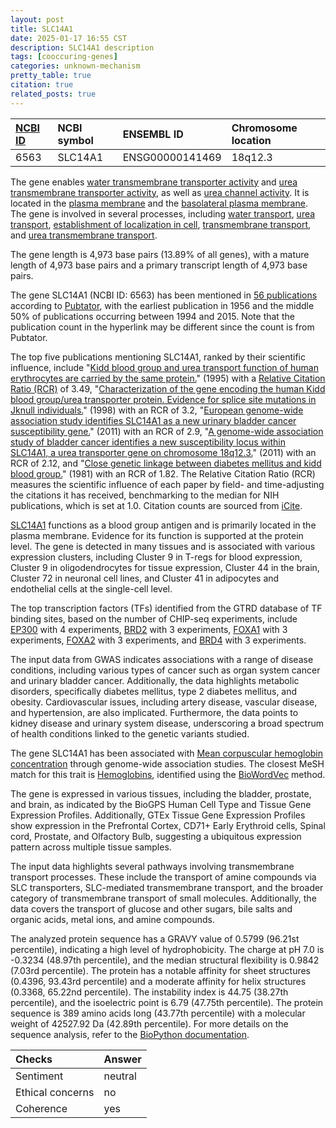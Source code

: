 ```yaml
---
layout: post
title: SLC14A1
date: 2025-01-17 16:55 CST
description: SLC14A1 description
tags: [cooccuring-genes]
categories: unknown-mechanism
pretty_table: true
citation: true
related_posts: true
---
```




| [NCBI ID](https://www.ncbi.nlm.nih.gov/gene/6563) | NCBI symbol | ENSEMBL ID | Chromosome location |
| :-------- | :------- | :-------- | :------- |
| 6563  | SLC14A1 | ENSG00000141469 | 18q12.3 |



The gene enables [water transmembrane transporter activity](https://amigo.geneontology.org/amigo/term/GO:0005372) and [urea transmembrane transporter activity](https://amigo.geneontology.org/amigo/term/GO:0015204), as well as [urea channel activity](https://amigo.geneontology.org/amigo/term/GO:0015265). It is located in the [plasma membrane](https://amigo.geneontology.org/amigo/term/GO:0005886) and the [basolateral plasma membrane](https://amigo.geneontology.org/amigo/term/GO:0016323). The gene is involved in several processes, including [water transport](https://amigo.geneontology.org/amigo/term/GO:0006833), [urea transport](https://amigo.geneontology.org/amigo/term/GO:0015840), [establishment of localization in cell](https://amigo.geneontology.org/amigo/term/GO:0051649), [transmembrane transport](https://amigo.geneontology.org/amigo/term/GO:0055085), and [urea transmembrane transport](https://amigo.geneontology.org/amigo/term/GO:0071918).


The gene length is 4,973 base pairs (13.89% of all genes), with a mature length of 4,973 base pairs and a primary transcript length of 4,973 base pairs.


The gene SLC14A1 (NCBI ID: 6563) has been mentioned in [56 publications](https://pubmed.ncbi.nlm.nih.gov/?term=%22SLC14A1%22) according to [Pubtator](https://academic.oup.com/nar/article/47/W1/W587/5494727), with the earliest publication in 1956 and the middle 50% of publications occurring between 1994 and 2015. Note that the publication count in the hyperlink may be different since the count is from Pubtator.


The top five publications mentioning SLC14A1, ranked by their scientific influence, include "[Kidd blood group and urea transport function of human erythrocytes are carried by the same protein.](https://pubmed.ncbi.nlm.nih.gov/7797558)" (1995) with a [Relative Citation Ratio (RCR)](https://journals.plos.org/plosbiology/article?id=10.1371/journal.pbio.1002541) of 3.49, "[Characterization of the gene encoding the human Kidd blood group/urea transporter protein. Evidence for splice site mutations in Jknull individuals.](https://pubmed.ncbi.nlm.nih.gov/9582331)" (1998) with an RCR of 3.2, "[European genome-wide association study identifies SLC14A1 as a new urinary bladder cancer susceptibility gene.](https://pubmed.ncbi.nlm.nih.gov/21750109)" (2011) with an RCR of 2.9, "[A genome-wide association study of bladder cancer identifies a new susceptibility locus within SLC14A1, a urea transporter gene on chromosome 18q12.3.](https://pubmed.ncbi.nlm.nih.gov/21824976)" (2011) with an RCR of 2.12, and "[Close genetic linkage between diabetes mellitus and kidd blood group.](https://pubmed.ncbi.nlm.nih.gov/6117683)" (1981) with an RCR of 1.82. The Relative Citation Ratio (RCR) measures the scientific influence of each paper by field- and time-adjusting the citations it has received, benchmarking to the median for NIH publications, which is set at 1.0. Citation counts are sourced from [iCite](https://icite.od.nih.gov).


[SLC14A1](https://www.proteinatlas.org/ENSG00000141469-SLC14A1) functions as a blood group antigen and is primarily located in the plasma membrane. Evidence for its function is supported at the protein level. The gene is detected in many tissues and is associated with various expression clusters, including Cluster 9 in T-regs for blood expression, Cluster 9 in oligodendrocytes for tissue expression, Cluster 44 in the brain, Cluster 72 in neuronal cell lines, and Cluster 41 in adipocytes and endothelial cells at the single-cell level.


The top transcription factors (TFs) identified from the GTRD database of TF binding sites, based on the number of CHIP-seq experiments, include [EP300](https://www.ncbi.nlm.nih.gov/gene/2033) with 4 experiments, [BRD2](https://www.ncbi.nlm.nih.gov/gene/6046) with 3 experiments, [FOXA1](https://www.ncbi.nlm.nih.gov/gene/3169) with 3 experiments, [FOXA2](https://www.ncbi.nlm.nih.gov/gene/3170) with 3 experiments, and [BRD4](https://www.ncbi.nlm.nih.gov/gene/23476) with 3 experiments.



The input data from GWAS indicates associations with a range of disease conditions, including various types of cancer such as organ system cancer and urinary bladder cancer. Additionally, the data highlights metabolic disorders, specifically diabetes mellitus, type 2 diabetes mellitus, and obesity. Cardiovascular issues, including artery disease, vascular disease, and hypertension, are also implicated. Furthermore, the data points to kidney disease and urinary system disease, underscoring a broad spectrum of health conditions linked to the genetic variants studied.


The gene SLC14A1 has been associated with [Mean corpuscular hemoglobin concentration](https://pubmed.ncbi.nlm.nih.gov/32888493) through genome-wide association studies. The closest MeSH match for this trait is [Hemoglobins](https://meshb.nlm.nih.gov/record/ui?ui=D006454), identified using the [BioWordVec](https://www.nature.com/articles/s41597-019-0055-0) method.


The gene is expressed in various tissues, including the bladder, prostate, and brain, as indicated by the BioGPS Human Cell Type and Tissue Gene Expression Profiles. Additionally, GTEx Tissue Gene Expression Profiles show expression in the Prefrontal Cortex, CD71+ Early Erythroid cells, Spinal cord, Prostate, and Olfactory Bulb, suggesting a ubiquitous expression pattern across multiple tissue samples.


The input data highlights several pathways involving transmembrane transport processes. These include the transport of amine compounds via SLC transporters, SLC-mediated transmembrane transport, and the broader category of transmembrane transport of small molecules. Additionally, the data covers the transport of glucose and other sugars, bile salts and organic acids, metal ions, and amine compounds.



The analyzed protein sequence has a GRAVY value of 0.5799 (96.21st percentile), indicating a high level of hydrophobicity. The charge at pH 7.0 is -0.3234 (48.97th percentile), and the median structural flexibility is 0.9842 (7.03rd percentile). The protein has a notable affinity for sheet structures (0.4396, 93.43rd percentile) and a moderate affinity for helix structures (0.3368, 65.22nd percentile). The instability index is 44.75 (38.27th percentile), and the isoelectric point is 6.79 (47.75th percentile). The protein sequence is 389 amino acids long (43.77th percentile) with a molecular weight of 42527.92 Da (42.89th percentile). For more details on the sequence analysis, refer to the [BioPython documentation](https://biopython.org/docs/1.75/api/Bio.SeqUtils.ProtParam.html).





| Checks    | Answer |
| :-------- | :------- |
| Sentiment  | neutral   |
| Ethical concerns | no     |
| Coherence    | yes    |